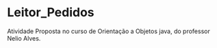 # Leitor_Pedidos

Atividade Proposta no curso de Orientação a Objetos java, do professor Nelio Alves.
